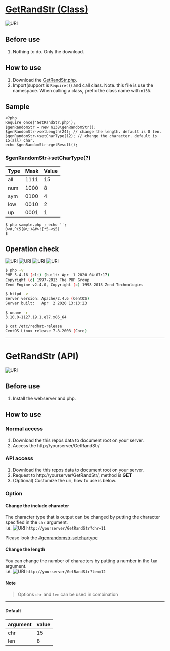 # [GetRandStr (Class)](https://github.com/n138-kz/GetRandStr)

![URI](http://img.shields.io/badge/state-active-blue.svg?style=flat)

## Before use
1. Nothing to do. Only the download.

## How to use
1. Download the [GetRandStr.php](GetRandStr.php).
1. Import(support is `Require()`) and call class.
   Note. this file is use the namespace.
         When calling a class, prefix the class name with `n138`.

## Sample
```php:sample.php
<?php
Require_once('GetRandStr.php');
$genRandomStr = new n138\genRandomStr();
$genRandomStr->setLength(24); // change the length. default is 8 len.
$genRandomStr->setCharType(12); // change the character. default is 15(all) char.
echo $genRandomStr->getResult();
```

### $genRandomStr->setCharType(?)
| Type | Mask | Value |
| ---- | ---- | ----- |
| all | 1111 | 15 |
| num | 1000 | 8 |
| sym | 0100  | 4 |
| low | 0010 | 2 |
| up | 0001 | 1 |

```bash:sample.php
$ php sample.php ; echo '';
0<#,^(5[@\:)&#>!{*5~<$5)
$
```

## Operation check
![URI](http://img.shields.io/badge/php-5.4.16-yellow.svg?style=flat)
![URI](http://img.shields.io/badge/httpd-Apache/2.4.6-yellow.svg?style=flat)
![URI](http://img.shields.io/badge/Kernel-3.10.0-yellow.svg?style=flat)
![URI](http://img.shields.io/badge/CentOS-Linux%20release%207.8.2003-yellow.svg?style=flat)
```bash
$ php -v
PHP 5.4.16 (cli) (built: Apr  1 2020 04:07:17)
Copyright (c) 1997-2013 The PHP Group
Zend Engine v2.4.0, Copyright (c) 1998-2013 Zend Technologies
```
```bash
$ httpd -v
Server version: Apache/2.4.6 (CentOS)
Server built:   Apr  2 2020 13:13:23
```
```bash
$ uname -r
3.10.0-1127.19.1.el7.x86_64
```
```bash
$ cat /etc/redhat-release
CentOS Linux release 7.8.2003 (Core)
```

---
# GetRandStr (API)
![URI](http://img.shields.io/badge/state-active-blue.svg?style=flat)

## Before use
1. Install the webserver and php.

## How to use
### Normal access
1. Download the this repos data to document root on your server.
1. Access the http://yourserver/GetRandStr/

### API access
1. Download the this repos data to document root on your server.
1. Request to http://yourserver/GetRandStr/, method is **GET**
1. (Optional) Customize the uri, how to use is below.

### Option
#### Change the include character
The character type that is output can be changed by putting the character specified in the `chr` argument.  
i.e. ![URI](http://img.shields.io/badge/Method-GET-yellow.svg?style=flat) `http://yourserver/GetRandStr?chr=11`  

Please look the [#genrandomstr-setchartype](#genrandomstr-setchartype)

#### Change the length
You can change the number of characters by putting a number in the `len` argument.  
i.e. ![URI](http://img.shields.io/badge/Method-GET-yellow.svg?style=flat) `http://yourserver/GetRandStr?len=12`  

#### Note
> Options `chr` and `len` can be used in combination

---
#### Default
| argument | value |
|:---- |:----------- |
| chr | 15 |
| len | 8 |
